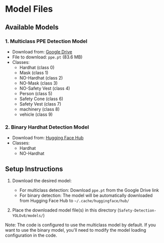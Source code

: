 # Model Files

## Available Models

### 1. Multiclass PPE Detection Model
- Download from: [Google Drive](https://drive.google.com/drive/folders/11tfTBkp4JdlJ8QXoAMZxgVMf8xpLBXi_)
- File to download: `ppe.pt` (83.6 MB)
- Classes:
  - Hardhat (class 0)
  - Mask (class 1)
  - NO-Hardhat (class 2)
  - NO-Mask (class 3)
  - NO-Safety Vest (class 4)
  - Person (class 5)
  - Safety Cone (class 6)
  - Safety Vest (class 7)
  - machinery (class 8)
  - vehicle (class 9)

### 2. Binary Hardhat Detection Model
- Download from: [Hugging Face Hub](https://huggingface.co/keremberke/yolov8n-hard-hat-detection)
- Classes:
  - Hardhat
  - NO-Hardhat

## Setup Instructions

1. Download the desired model:
   - For multiclass detection: Download `ppe.pt` from the Google Drive link
   - For binary detection: The model will be automatically downloaded from Hugging Face Hub to `~/.cache/huggingface/hub/`

2. Place the downloaded model file(s) in this directory (`Safety-Detection-YOLOv8/models/`)

Note: The code is configured to use the multiclass model by default. If you want to use the binary model, you'll need to modify the model loading configuration in the code.

